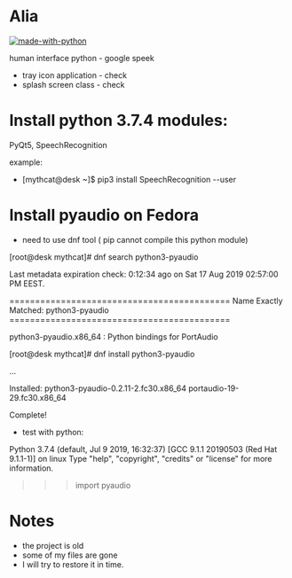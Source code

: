 # Alia

[![made-with-python](http://forthebadge.com/images/badges/made-with-python.svg)](https://www.python.org/)

human interface python - google speek
- tray icon application - check
- splash screen class - check

# Install python 3.7.4 modules:

PyQt5, SpeechRecognition

example:

- [mythcat@desk ~]$ pip3 install SpeechRecognition --user

# Install pyaudio on Fedora

- need to use dnf tool ( pip cannot compile this python module)

[root@desk mythcat]# dnf search python3-pyaudio

Last metadata expiration check: 0:12:34 ago on Sat 17 Aug 2019 02:57:00 PM EEST.

=========================================== Name Exactly Matched: python3-pyaudio ===========================================

python3-pyaudio.x86_64 : Python bindings for PortAudio

[root@desk mythcat]# dnf install python3-pyaudio

...

Installed:
  python3-pyaudio-0.2.11-2.fc30.x86_64                              portaudio-19-29.fc30.x86_64                             

Complete!

- test with python:

Python 3.7.4 (default, Jul  9 2019, 16:32:37) 
[GCC 9.1.1 20190503 (Red Hat 9.1.1-1)] on linux
Type "help", "copyright", "credits" or "license" for more information.
>>> import pyaudio
>>> 


# Notes
- the project is old
- some of my files are gone
- I will try to restore it in time.
